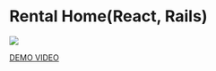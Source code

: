# Rental Home(React, Rails)
![](https://user-images.githubusercontent.com/39370721/50369381-d1da5400-05a5-11e9-9867-a9032a238856.gif)

[DEMO VIDEO](https://www.dropbox.com/s/m8vpty09040gwrw/Untitled.mov?dl=0)





